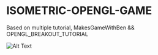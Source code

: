 # ISOMETRIC-OPENGL-GAME
Based on multiple tutorial, MakesGameWithBen &amp;&amp; OPENGL_BREAKOUT_TUTORIAL

 ![Alt Text](https://gyazo.com/afa9fb5142c7de6597afe9314ca1ddc6.gif)


